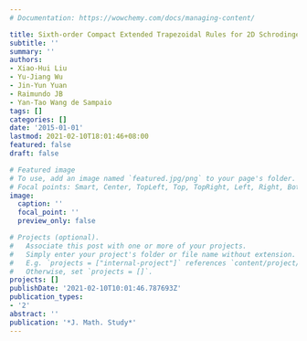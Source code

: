```yaml
---
# Documentation: https://wowchemy.com/docs/managing-content/

title: Sixth-order Compact Extended Trapezoidal Rules for 2D Schrodinger Equation
subtitle: ''
summary: ''
authors:
- Xiao-Hui Liu
- Yu-Jiang Wu
- Jin-Yun Yuan
- Raimundo JB
- Yan-Tao Wang de Sampaio
tags: []
categories: []
date: '2015-01-01'
lastmod: 2021-02-10T18:01:46+08:00
featured: false
draft: false

# Featured image
# To use, add an image named `featured.jpg/png` to your page's folder.
# Focal points: Smart, Center, TopLeft, Top, TopRight, Left, Right, BottomLeft, Bottom, BottomRight.
image:
  caption: ''
  focal_point: ''
  preview_only: false

# Projects (optional).
#   Associate this post with one or more of your projects.
#   Simply enter your project's folder or file name without extension.
#   E.g. `projects = ["internal-project"]` references `content/project/deep-learning/index.md`.
#   Otherwise, set `projects = []`.
projects: []
publishDate: '2021-02-10T10:01:46.787693Z'
publication_types:
- '2'
abstract: ''
publication: '*J. Math. Study*'
---
```

